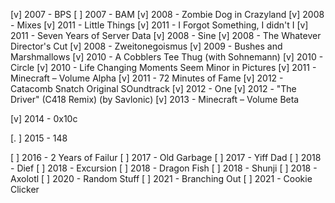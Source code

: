 [v] 2007 - BPS
[ ] 2007 - BAM
[v] 2008 - Zombie Dog in Crazyland
[v] 2008 - Mixes
[v] 2011 - Little Things
[v] 2011 - I Forgot Something, I didn't I
[v] 2011 - Seven Years of Server Data
[v] 2008 - Sine
[v] 2008 - The Whatever Director's Cut
[v] 2008 - Zweitonegoismus
[v] 2009 - Bushes and Marshmallows
[v] 2010 - A Cobblers Tee Thug (with Sohnemann)
[v] 2010 - Circle
[v] 2010 - Life Changing Moments Seem Minor in Pictures
[v] 2011 - Minecraft – Volume Alpha
[v] 2011 - 72 Minutes of Fame
[v] 2012 - Catacomb Snatch Original SOundtrack
[v] 2012 - One
[v] 2012 - "The Driver" (C418 Remix) (by Savlonic)
[v] 2013 - Minecraft – Volume Beta

[v] 2014 - 0x10c

[. ] 2015 - 148

[ ] 2016 - 2 Years of Failur
[ ] 2017 - Old Garbage
[ ] 2017 - Yiff Dad
[ ] 2018 - Dief
[ ] 2018 - Excursion
[ ] 2018 - Dragon Fish
[ ] 2018 - Shunji
[ ] 2018 - Axolotl
[ ] 2020 - Random Stuff
[ ] 2021 - Branching Out
[ ] 2021 - Cookie Clicker